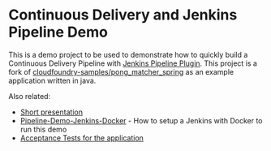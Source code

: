 # Continuous Delivery and Jenkins Pipeline Demo
This is a demo project to be used to demonstrate how to quickly build a Continuous Delivery Pipeline with [Jenkins Pipeline Plugin](https://github.com/jenkinsci/pipeline-plugin/blob/master/TUTORIAL.md). This project is a fork of [cloudfoundry-samples/pong_matcher_spring](cloudfoundry-samples/pong_matcher_spring) as an example application written in java.

Also related: 
 - [Short presentation](presentation.pptx)
 - [Pipeline-Demo-Jenkins-Docker](tanderer/pipeline-demo-jenkins-docker) - How to setup a Jenkins with Docker to run this demo
 - [Acceptance Tests for the application](tanderer/pipeline-demo-acceptance) 
